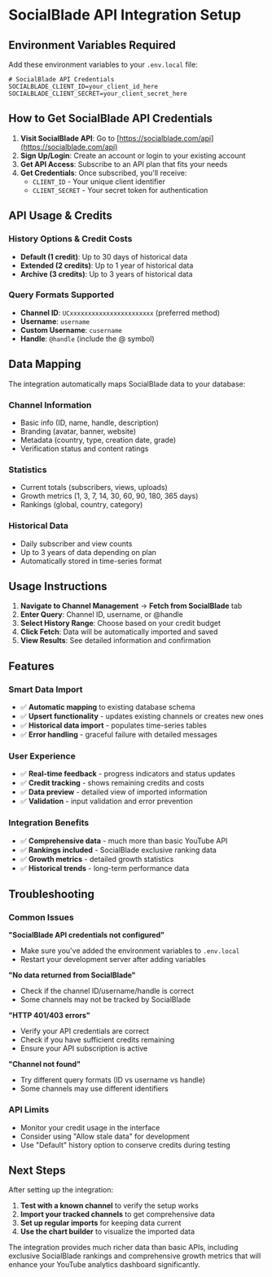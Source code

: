 # SocialBlade API Integration Setup

## Environment Variables Required

Add these environment variables to your `.env.local` file:

```env
# SocialBlade API Credentials
SOCIALBLADE_CLIENT_ID=your_client_id_here
SOCIALBLADE_CLIENT_SECRET=your_client_secret_here
```

## How to Get SocialBlade API Credentials

1. **Visit SocialBlade API**: Go to [https://socialblade.com/api](https://socialblade.com/api)
2. **Sign Up/Login**: Create an account or login to your existing account
3. **Get API Access**: Subscribe to an API plan that fits your needs
4. **Get Credentials**: Once subscribed, you'll receive:
   - `CLIENT_ID` - Your unique client identifier
   - `CLIENT_SECRET` - Your secret token for authentication

## API Usage & Credits

### History Options & Credit Costs
- **Default (1 credit)**: Up to 30 days of historical data
- **Extended (2 credits)**: Up to 1 year of historical data
- **Archive (3 credits)**: Up to 3 years of historical data

### Query Formats Supported
- **Channel ID**: `UCxxxxxxxxxxxxxxxxxxxxxxx` (preferred method)
- **Username**: `username`
- **Custom Username**: `cusername` 
- **Handle**: `@handle` (include the @ symbol)

## Data Mapping

The integration automatically maps SocialBlade data to your database:

### Channel Information
- Basic info (ID, name, handle, description)
- Branding (avatar, banner, website)
- Metadata (country, type, creation date, grade)
- Verification status and content ratings

### Statistics
- Current totals (subscribers, views, uploads)
- Growth metrics (1, 3, 7, 14, 30, 60, 90, 180, 365 days)
- Rankings (global, country, category)

### Historical Data
- Daily subscriber and view counts
- Up to 3 years of data depending on plan
- Automatically stored in time-series format

## Usage Instructions

1. **Navigate to Channel Management** → **Fetch from SocialBlade** tab
2. **Enter Query**: Channel ID, username, or @handle
3. **Select History Range**: Choose based on your credit budget
4. **Click Fetch**: Data will be automatically imported and saved
5. **View Results**: See detailed information and confirmation

## Features

### Smart Data Import
- ✅ **Automatic mapping** to existing database schema
- ✅ **Upsert functionality** - updates existing channels or creates new ones
- ✅ **Historical data import** - populates time-series tables
- ✅ **Error handling** - graceful failure with detailed messages

### User Experience
- ✅ **Real-time feedback** - progress indicators and status updates
- ✅ **Credit tracking** - shows remaining credits and costs
- ✅ **Data preview** - detailed view of imported information
- ✅ **Validation** - input validation and error prevention

### Integration Benefits
- ✅ **Comprehensive data** - much more than basic YouTube API
- ✅ **Rankings included** - SocialBlade exclusive ranking data
- ✅ **Growth metrics** - detailed growth statistics
- ✅ **Historical trends** - long-term performance data

## Troubleshooting

### Common Issues

**"SocialBlade API credentials not configured"**
- Make sure you've added the environment variables to `.env.local`
- Restart your development server after adding variables

**"No data returned from SocialBlade"**
- Check if the channel ID/username/handle is correct
- Some channels may not be tracked by SocialBlade

**"HTTP 401/403 errors"**
- Verify your API credentials are correct
- Check if you have sufficient credits remaining
- Ensure your API subscription is active

**"Channel not found"**
- Try different query formats (ID vs username vs handle)
- Some channels may use different identifiers

### API Limits
- Monitor your credit usage in the interface
- Consider using "Allow stale data" for development
- Use "Default" history option to conserve credits during testing

## Next Steps

After setting up the integration:

1. **Test with a known channel** to verify the setup works
2. **Import your tracked channels** to get comprehensive data
3. **Set up regular imports** for keeping data current
4. **Use the chart builder** to visualize the imported data

The integration provides much richer data than basic APIs, including exclusive SocialBlade rankings and comprehensive growth metrics that will enhance your YouTube analytics dashboard significantly.






